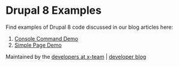 # Drupal 8 Examples

Find examples of Drupal 8 code discussed in our blog articles here:

1. [Console Command Demo](console_command_demo)
2. [Simple Page Demo](simple_page_demo)

Maintained by the [developers at x-team](https://www.x-team.com) | [developer blog](https://www.x-team.com/blog/)
